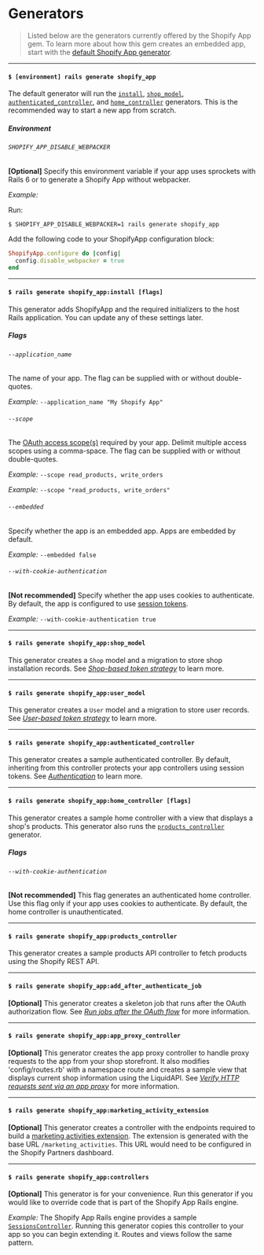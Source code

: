 # Generators

> Listed below are the generators currently offered by the Shopify App gem. To learn more about how this gem creates an embedded app, start with the [default Shopify App generator](#-environment-rails-generate-shopify_app).

---

#### `$ [environment] rails generate shopify_app`

The default generator will run the [`install`](#-rails-generate-shopify_appinstall-flags), [`shop_model`](#-rails-generate-shopify_appshop_model), [`authenticated_controller`](#-rails-generate-shopify_appauthenticated_controller), and [`home_controller`](#-rails-generate-shopify_apphome_controller-flags) generators. This is the recommended way to start a new app from scratch.

##### Environment

###### `SHOPIFY_APP_DISABLE_WEBPACKER`

**[Optional]** Specify this environment variable if your app uses sprockets with Rails 6 or to generate a Shopify App without webpacker.

*Example:*

Run:

```terminal
$ SHOPIFY_APP_DISABLE_WEBPACKER=1 rails generate shopify_app
```

Add the following code to your ShopifyApp configuration block:

```ruby
ShopifyApp.configure do |config|
  config.disable_webpacker = true
end
```

---

#### `$ rails generate shopify_app:install [flags]`

This generator adds ShopifyApp and the required initializers to the host Rails application. You can update any of these settings later.

##### Flags

###### `--application_name`

The name of your app. The flag can be supplied with or without double-quotes.

*Example:* `--application_name "My Shopify App"`

###### `--scope`

The [OAuth access scope(s)](https://shopify.dev/docs/admin-api/access-scopes) required by your app. Delimit multiple access scopes using a comma-space. The flag can be supplied with or without double-quotes.

*Example:* `--scope read_products, write_orders`

*Example:* `--scope "read_products, write_orders"`

###### `--embedded`

Specify whether the app is an embedded app. Apps are embedded by default.

*Example:* `--embedded false`

###### `--with-cookie-authentication`

**[Not recommended]** Specify whether the app uses cookies to authenticate. By default, the app is configured to use [session tokens](https://shopify.dev/concepts/apps/building-embedded-apps-using-session-tokens).

*Example:* `--with-cookie-authentication true`

---

#### `$ rails generate shopify_app:shop_model`

This generator creates a `Shop` model and a migration to store shop installation records. See [*Shop-based token strategy*](/docs/shopify_app/sessions.md#shop-offline-token-storage) to learn more.

---

#### `$ rails generate shopify_app:user_model`

This generator creates a `User` model and a migration to store user records. See [*User-based token strategy*](/docs/shopify_app/sessions.md#user-online-token-storage) to learn more.

---

#### `$ rails generate shopify_app:authenticated_controller`

This generator creates a sample authenticated controller. By default, inheriting from this controller protects your app controllers using session tokens. See [*Authentication*](/docs/shopify_app/authentication.md) to learn more.

---

#### `$ rails generate shopify_app:home_controller [flags]`

This generator creates a sample home controller with a view that displays a shop's products. This generator also runs the [`products_controller`](#-rails-generate-shopify_appproducts_controller) generator.

##### Flags

###### `--with-cookie-authentication`

**[Not recommended]**  This flag generates an authenticated home controller. Use this flag only if your app uses cookies to authenticate. By default, the home controller is unauthenticated.

---

#### `$ rails generate shopify_app:products_controller`

This generator creates a sample products API controller to fetch products using the Shopify REST API.

---

#### `$ rails generate shopify_app:add_after_authenticate_job`

**[Optional]** This generator creates a skeleton job that runs after the OAuth authorization flow. See [*Run jobs after the OAuth flow*](/docs/shopify_app/authentication.md#run-jobs-after-the-oauth-flow) for more information.

---

#### `$ rails generate shopify_app:app_proxy_controller`

**[Optional]** This generator creates the app proxy controller to handle proxy requests to the app from your shop storefront. It also modifies 'config/routes.rb' with a namespace route and creates a sample view that displays current shop information using the LiquidAPI. See [*Verify HTTP requests sent via an app proxy*](/docs/shopify_app/engine.md#verify-http-requests-sent-via-an-app-proxy) for more information.

---

#### `$ rails generate shopify_app:marketing_activity_extension`

**[Optional]** This generator creates a controller with the endpoints required to build a [marketing activities extension](https://shopify.dev/docs/marketing-activities). The extension is generated with the base URL `/marketing_activities`. This URL would need to be configured in the Shopify Partners dashboard.

---

#### `$ rails generate shopify_app:controllers`

**[Optional]** This generator is for your convenience. Run this generator if you would like to override code that is part of the Shopify App Rails engine.

*Example:* The Shopify App Rails engine provides a sample [`SessionsController`](/app/controllers/shopify_app/sessions_controller.rb). Running this generator copies this controller to your app so you can begin extending it. Routes and views follow the same pattern.
